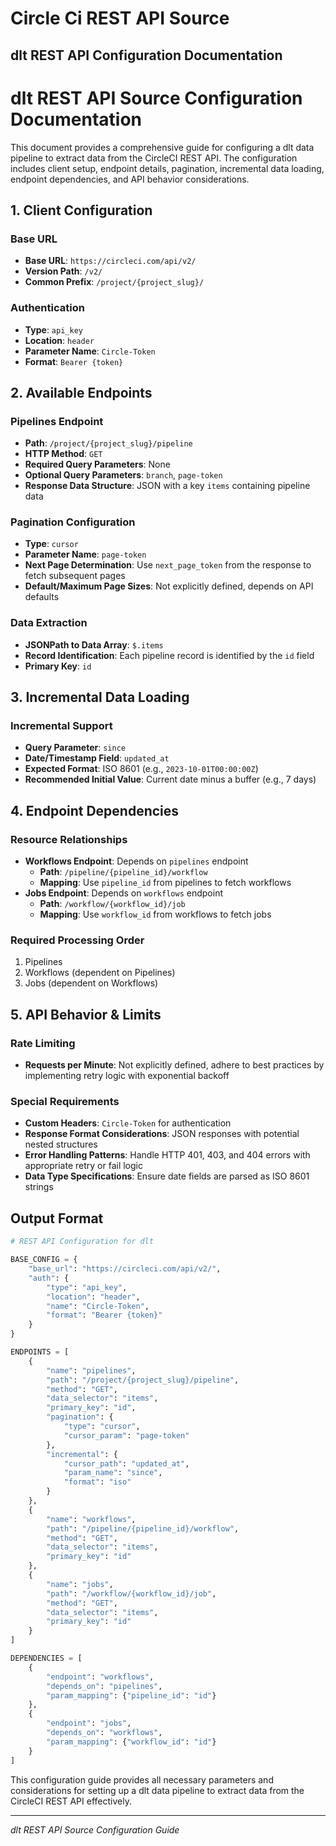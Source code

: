 # Circle Ci REST API Source

## dlt REST API Configuration Documentation

# dlt REST API Source Configuration Documentation

This document provides a comprehensive guide for configuring a dlt data pipeline to extract data from the CircleCI REST API. The configuration includes client setup, endpoint details, pagination, incremental data loading, endpoint dependencies, and API behavior considerations.

## 1. Client Configuration

### Base URL
- **Base URL**: `https://circleci.com/api/v2/`
- **Version Path**: `/v2/`
- **Common Prefix**: `/project/{project_slug}/`

### Authentication
- **Type**: `api_key`
- **Location**: `header`
- **Parameter Name**: `Circle-Token`
- **Format**: `Bearer {token}`

## 2. Available Endpoints

### Pipelines Endpoint
- **Path**: `/project/{project_slug}/pipeline`
- **HTTP Method**: `GET`
- **Required Query Parameters**: None
- **Optional Query Parameters**: `branch`, `page-token`
- **Response Data Structure**: JSON with a key `items` containing pipeline data

### Pagination Configuration
- **Type**: `cursor`
- **Parameter Name**: `page-token`
- **Next Page Determination**: Use `next_page_token` from the response to fetch subsequent pages
- **Default/Maximum Page Sizes**: Not explicitly defined, depends on API defaults

### Data Extraction
- **JSONPath to Data Array**: `$.items`
- **Record Identification**: Each pipeline record is identified by the `id` field
- **Primary Key**: `id`

## 3. Incremental Data Loading

### Incremental Support
- **Query Parameter**: `since`
- **Date/Timestamp Field**: `updated_at`
- **Expected Format**: ISO 8601 (e.g., `2023-10-01T00:00:00Z`)
- **Recommended Initial Value**: Current date minus a buffer (e.g., 7 days)

## 4. Endpoint Dependencies

### Resource Relationships
- **Workflows Endpoint**: Depends on `pipelines` endpoint
  - **Path**: `/pipeline/{pipeline_id}/workflow`
  - **Mapping**: Use `pipeline_id` from pipelines to fetch workflows
- **Jobs Endpoint**: Depends on `workflows` endpoint
  - **Path**: `/workflow/{workflow_id}/job`
  - **Mapping**: Use `workflow_id` from workflows to fetch jobs

### Required Processing Order
1. Pipelines
2. Workflows (dependent on Pipelines)
3. Jobs (dependent on Workflows)

## 5. API Behavior & Limits

### Rate Limiting
- **Requests per Minute**: Not explicitly defined, adhere to best practices by implementing retry logic with exponential backoff

### Special Requirements
- **Custom Headers**: `Circle-Token` for authentication
- **Response Format Considerations**: JSON responses with potential nested structures
- **Error Handling Patterns**: Handle HTTP 401, 403, and 404 errors with appropriate retry or fail logic
- **Data Type Specifications**: Ensure date fields are parsed as ISO 8601 strings

## Output Format

```python
# REST API Configuration for dlt

BASE_CONFIG = {
    "base_url": "https://circleci.com/api/v2/",
    "auth": {
        "type": "api_key",
        "location": "header",
        "name": "Circle-Token",
        "format": "Bearer {token}"
    }
}

ENDPOINTS = [
    {
        "name": "pipelines",
        "path": "/project/{project_slug}/pipeline",
        "method": "GET",
        "data_selector": "items",
        "primary_key": "id",
        "pagination": {
            "type": "cursor",
            "cursor_param": "page-token"
        },
        "incremental": {
            "cursor_path": "updated_at",
            "param_name": "since",
            "format": "iso"
        }
    },
    {
        "name": "workflows",
        "path": "/pipeline/{pipeline_id}/workflow",
        "method": "GET",
        "data_selector": "items",
        "primary_key": "id"
    },
    {
        "name": "jobs",
        "path": "/workflow/{workflow_id}/job",
        "method": "GET",
        "data_selector": "items",
        "primary_key": "id"
    }
]

DEPENDENCIES = [
    {
        "endpoint": "workflows",
        "depends_on": "pipelines",
        "param_mapping": {"pipeline_id": "id"}
    },
    {
        "endpoint": "jobs",
        "depends_on": "workflows",
        "param_mapping": {"workflow_id": "id"}
    }
]
```

This configuration guide provides all necessary parameters and considerations for setting up a dlt data pipeline to extract data from the CircleCI REST API effectively.

---
*dlt REST API Source Configuration Guide*